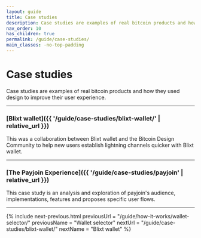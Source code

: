 ```yaml
---
layout: guide
title: Case studies
description: Case studies are examples of real bitcoin products and how they used design to improve their user experience.
nav_order: 10
has_children: true
permalink: /guide/case-studies/
main_classes: -no-top-padding
---
```


<!--

Illustration sources:

-->

# Case studies

Case studies are examples of real bitcoin products and how they used design to improve their user experience.

---

### [Blixt wallet]({{ '/guide/case-studies/blixt-wallet/' | relative_url }})

This was a collaboration between Blixt wallet and the Bitcoin Design Community to help new users establish lightning channels quicker with Blixt wallet.

---

### [The Payjoin Experience]({{ '/guide/case-studies/payjoin' | relative_url }})

This case study is an analysis and exploration of payjoin's audience, implementations, features and proposes specific user flows.

---

{% include next-previous.html
   previousUrl = "/guide/how-it-works/wallet-selector/"
   previousName = "Wallet selector"
   nextUrl = "/guide/case-studies/blixt-wallet/"
   nextName = "Blixt wallet"
%}
